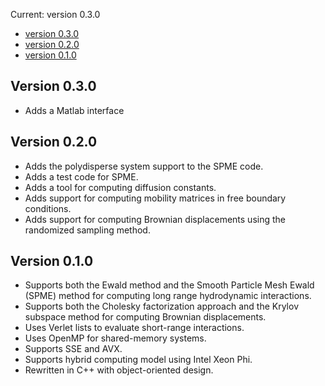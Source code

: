 Current: version 0.3.0

  * [version 0.3.0](Changelog#version_0.3.0.md)
  * [version 0.2.0](Changelog#version_0.2.0.md)
  * [version 0.1.0](Changelog#version_0.1.0.md)

## Version 0.3.0 ##
  * Adds a Matlab interface

## Version 0.2.0 ##
  * Adds the polydisperse system support to the SPME code.
  * Adds a test code for SPME.
  * Adds a tool for computing diffusion constants.
  * Adds support for computing mobility matrices in free boundary conditions.
  * Adds support for computing Brownian displacements using the randomized sampling method.

## Version 0.1.0 ##
  * Supports both the Ewald method and the Smooth Particle Mesh Ewald (SPME) method for computing long range hydrodynamic interactions.
  * Supports both the Cholesky factorization approach and the Krylov subspace method for computing Brownian displacements.
  * Uses Verlet lists to evaluate short-range interactions.
  * Uses OpenMP for shared-memory systems.
  * Supports SSE and AVX.
  * Supports hybrid computing model using Intel Xeon Phi.
  * Rewritten in C++ with object-oriented design.
